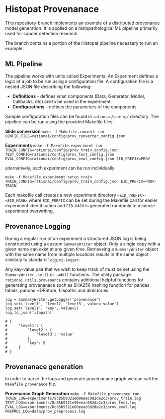 # Histopat Provenanace

This repository-branch implements an example of a distributed provenance model generation. It is applied on a histopathological ML pipeline primarily used for cancer detection research.

The branch contains a portion of the Histopat pipeline necessary to run an example. 

## ML Pipeline

The pipeline works with units called Experiments. An Experiment defines a logic of a job to be run using a configuration file. A configuration file is a nested JSON file describing the following:

- **Definitions** - defines what components (Data, Generator, Model, Callbacks, etc) are to be used in the experiment
- **Configurations** - defines the parameters of the components

Sample configuration files can be found in `rationai/config/` directory. The pipeline can be run using the provided Makefile files:

**Slide conversion**
`make -f Makefile.convert run CONFIG_FILE=rationai/config/prov_converter_config.json`

**Experiments**
`make -f Makefile.experiment run TRAIN_CONFIG=rationai/config/prov_train_config.json TEST_CONFIG=rationai/config/prov_test_config.json EVAL_CONFIG=rationai/config/prov_eval_config.json EID_PREFIX=PROV`

alternatively, each experiment can be run individually

`make -f Makefile.experiment setup train TRAIN_CONFIG=rationai/config/prov_train_config.json EID_PREFIX=PROV-TRAIN` 

Each makefile call creates a new experiment directory `<EID_PREFIX>-<EID_HASH>` where `EID_PREFIX` can be set during the Makefile call for easier experiment identification and `EID_HASH` is generated randomly to minimze experiment overwriting.

## Provenance Logging

During a regular run of an experiment a structured JSON log is being constructed using a custom `SummaryWriter` object. Only a single copy with a given name can exist at any given time. Retrieveing a `SummaryWriter` object with the same name from multiple locations results in the same object similarly to standard `logging.Logger`. 

Any key-value pair that we wish to keep track of must be set using the `SummaryWriter` `.set()` or `.add()` functions. The utility package `rationai.utils.provenance` contains additional helpful functions for generating provenanace such as SHA256 hashing function for pandas tables, pandas HDFStore, filepaths and directories.

```
log = SummaryWriter.getLogger('provenance')
log.set('level1', 'level2, 'level3', value='value')
log.set('level1', 'key', value=5)
log.to_json(filepath)

# {
#     'level1': {
#         'level2': {
#             'level3': 'value'
#         },
#         'key': 5
#     }
# }

```

## Provenanace generation

In order to parse the logs and generate provenanace graph we can call the `Makefile.provenance` file.

**Provenance Graph Generation**
`make -f Makefile.provenance run TRAIN_LOG=experiments/8c85b9321e00eeac082da2c3/prov_train.log TEST_LOG=experiments/8c85b9321e00eeac082da2c3/prov_test.log EVAL_LOG=experiments/8c85b9321e00eeac082da2c3/prov_eval.log PREPROC_LOG=data/prov_preprocess.log`



